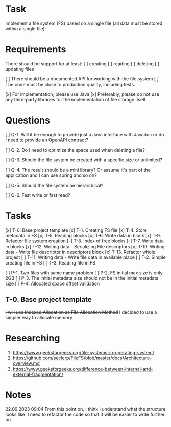 # Task

Implement a file system (FS) based on a single file (all data must be stored within a single file):

# Requirements

There should be support for at least:
[ ] creating
[ ] reading
[ ] deleting
[ ] updating files

[ ] There should be a documented API for working with the file system
[ ] The code must be close to production quality, including tests.

[x] For implementation, please use Java
[x] Preferably, please do not use any third-party libraries for the implementation of file storage itself.

# Questions

[ ] Q-1. Will it be enough to provide just a Java interface with Javadoc or do I need to provide an OpenAPI contract?

[ ] Q-2. Do I need to optimize the space used when deleting a file?

[ ] Q-3. Should the file system be created with a specific size or unlimited?

[ ] Q-4. The result should be a mini library? Or assume it's part of the application and I can use spring and so on?

[ ] Q-5. Should the file system be hierarchical?

[ ] Q-6. Fast write or fast read?

# Tasks

[x] T-0. Base project template
[x] T-1. Creating FS file
[x] T-4. Store metadata in FS
[x] T-5. Reading blocks
[x] T-6. Write data in block
[x] T-9. Refactor file system creation
[-] T-8. Index of free blocks
[-] T-7. Write data in blocks
[x] T-12. Writing data - Serializing File descriptors
[x] T-10. Writing data - Write file descriptor in descriptors block
[x] T-13. Refactor whole project
[ ] T-11. Writing data - Write file data in available place
[ ] T-2. Simple creating file in FS
[ ] T-3. Reading file in FS

[ ] P-1. Two files with same name problem
[ ] P-2. FS initial max size is only 2GB
[ ] P-3. The initial metadata size should not be in the initial metadata size
[ ] P-4. Allocated space offset validation

## T-0. Base project template

~~I will use Indexed Allocation as File Allocation Method~~
I decided to use a simpler way to allocate memory

# Researching

1. https://www.geeksforgeeks.org/file-systems-in-operating-system/
2. https://github.com/seclerp/FileFS/blob/master/docs/Architecture-overview.md
3. https://www.geeksforgeeks.org/difference-between-internal-and-external-fragmentation/

# Notes

22.09.2023 09:04
From this point on, I think I understand what the structure looks like. I need to refactor the code so that it will be
easier to write further on